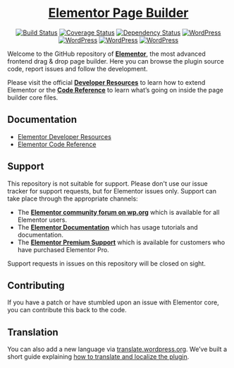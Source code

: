 <h1 align="center"><a href="https://elemenetor.com/">Elementor Page Builder</a></h1>

<p align="center">
<a href="https://travis-ci.org/pojome/elementor"><img src="https://travis-ci.org/pojome/elementor.svg?branch=master" alt="Build Status"></a>
<a href="https://coveralls.io/github/pojome/elementor?branch=pojome/elementor"><img src="https://coveralls.io/repos/github/pojome/elementor/badge.svg?branch=master" alt="Coverage Status"></a>
<a href="https://david-dm.org/pojome/elementor#info=devDependencies"><img src="https://david-dm.org/pojome/elementor/dev-status.svg" alt="Dependency Status"></a>
<a href="https://wordpress.org/plugins/elementor/"><img src="https://img.shields.io/wordpress/v/elementor.svg?style=flat-square" alt="WordPress"></a>
<a href="https://wordpress.org/plugins/elementor/"><img src="https://img.shields.io/wordpress/plugin/r/elementor.svg?style=flat-square" alt="WordPress"></a>
<a href="https://wordpress.org/plugins/elementor/"><img src="https://img.shields.io/wordpress/plugin/v/elementor.svg?style=flat-square" alt="WordPress"></a>
<a href="https://wordpress.org/plugins/elementor/"><img src="https://img.shields.io/wordpress/plugin/dt/elementor.svg?style=flat-square" alt="WordPress"></a>
</p>

Welcome to the GitHub repository of **[Elementor](https://elementor.com/?utm_source=gitHub&utm_medium=link&utm_campaign=readme)**, the most advanced frontend drag & drop page builder. Here you can browse the plugin source code, report issues and follow the development.

Please visit the official **[Developer Resources](https://developers.elementor.com/?utm_source=gitHub&utm_medium=link&utm_campaign=readme)** to learn how to extend Elementor or the **[Code Reference](https://code.elementor.com/?utm_source=gitHub&utm_medium=link&utm_campaign=readme)** to learn what’s going on inside the page builder core files.

## Documentation
* [Elementor Developer Resources](https://developers.elementor.com/?utm_source=gitHub&utm_medium=link&utm_campaign=readme)
* [Elementor Code Reference](https://code.elementor.com/?utm_source=gitHub&utm_medium=link&utm_campaign=readme)

## Support
This repository is not suitable for support. Please don't use our issue tracker for support requests, but for Elementor issues only. Support can take place through the appropriate channels:

* The **[Elementor community forum on wp.org](https://wordpress.org/support/plugin/elementor/)** which is available for all Elementor users.
* The **[Elementor Documentation](https://docs.elementor.com/?utm_source=gitHub&utm_medium=link&utm_campaign=readme)** which has usage tutorials and documentation.
* The **[Elementor Premium Support](https://my.elementor.com/support/?utm_source=gitHub&utm_medium=link&utm_campaign=readme)** which is available for customers who have purchased Elementor Pro.

Support requests in issues on this repository will be closed on sight.

## Contributing
If you have a patch or have stumbled upon an issue with Elementor core, you can contribute this back to the code.

## Translation

You can also add a new language via [translate.wordpress.org](https://translate.wordpress.org/projects/wp-plugins/elementor). We’ve built a short guide explaining [how to translate and localize the plugin](https://go.elementor.com/translate/).
